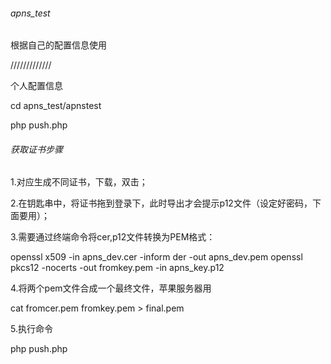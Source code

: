 ###### apns_test
根据自己的配置信息使用

/////////////

个人配置信息

cd apns_test/apnstest

php push.php


###### 获取证书步骤
1.对应生成不同证书，下载，双击；

2.在钥匙串中，将证书拖到登录下，此时导出才会提示p12文件（设定好密码，下面要用）；

3.需要通过终端命令将cer,p12文件转换为PEM格式：

openssl x509 -in apns_dev.cer -inform der -out apns_dev.pem
openssl pkcs12 -nocerts -out fromkey.pem -in apns_key.p12

4.将两个pem文件合成一个最终文件，苹果服务器用

cat fromcer.pem fromkey.pem > final.pem

5.执行命令

php push.php
